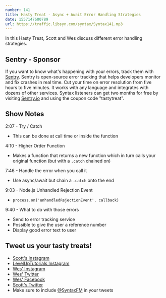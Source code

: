```yaml
---
number: 141
title: Hasty Treat - Async + Await Error Handling Strategies
date: 1557147600789
url: https://traffic.libsyn.com/syntax/Syntax141.mp3
---
```


In this Hasty Treat, Scott and Wes discuss different error handling strategies.

## Sentry - Sponsor

If you want to know what's happening with your errors, track them with [Sentry](https://sentry.io/). Sentry is open-source error tracking that helps developers monitor and fix crashes in real time. Cut your time on error resolution from five hours to five minutes. It works with any language and integrates with dozens of other services. Syntax listeners can get two months for free by visiting [Sentry.io](https://sentry.io/) and using the coupon code "tastytreat".

## Show Notes

2:07 - Try / Catch

* This can be done at call time or inside the function

4:10 - Higher Order Function

* Makes a function that returns a new function which in turn calls your original function (but with a `.catch` chained on)

7:46 - Handle the error when you call it

* Use async/await but chain a `.catch` onto the end 

9:03 - Node.js Unhandled Rejection Event

* `process.on('unhandledRejectionEvent', callback)`

9:40 - What to do with those errors

* Send to error tracking service
* Possible to give the user a reference number
* Display good error text to user

## Tweet us your tasty treats!
* [Scott's Instagram](https://www.instagram.com/stolinski/)
* [LevelUpTutorials Instagram](https://www.instagram.com/LevelUpTutorials/)
* [Wes' Instagram](https://www.instagram.com/wesbos/)
* [Wes' Twitter](https://twitter.com/wesbos)
* [Wes' Facebook](https://www.facebook.com/wesbos.developer)
* [Scott's Twitter](https://twitter.com/stolinski)
* Make sure to include [@SyntaxFM](https://twitter.com/SyntaxFM) in your tweets
